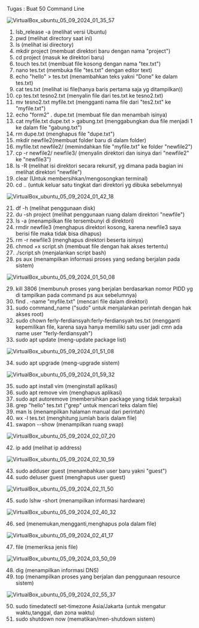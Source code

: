 Tugas : Buat 50 Command Line 


![VirtualBox_ubuntu_05_09_2024_01_35_57](https://github.com/user-attachments/assets/f98379d6-ade7-42dd-9fa9-fea01016807a)

1. lsb_release -a (melihat versi Ubuntu)
2. pwd (melihat directory saat ini)
3. ls (melihat isi directory)
4. mkdir project (membuat direktori baru dengan nama "project")
5. cd project (masuk ke direktori baru)
6. touch tes.txt (membuat file kosong dengan nama "tex.txt")
7. nano tes.txt (membuka file "tes.txt" dengan editor text)
8. echo "hello" > tes.txt (menambahkan teks yakni "Done" ke dalam tes.txt)
9. cat tes.txt (melihat isi file(hanya baris pertama saja yg ditampilkan))
10. cp tes.txt tesno2.txt (menyalin file dari tes.txt ke tesno2.txt)
11. mv tesno2.txt myfile.txt (mengganti nama file dari "tes2.txt" ke "myfile.txt")
12. echo "form2" . dupe.txt (membuat file dan menambah isinya)
13. cat myfile.txt dupe.txt > gabung.txt (menggabungkan dua file menjadi 1 ke dalam file "gabung.txt")
14. rm dupe.txt (menghapus file "dupe.txt")
15. mkdir newfile2(membuat folder baru di dalam folder)
16. myfile.txt newfile2/ (memindahkan file "myfile.txt" ke folder "newfile2")
17. cp -r newfile2/ newfile3/ (menyalin direktori dan isinya dari "newfile2" ke "newfile3")
18. ls -R (melihat isi direktori secara rekursif, yg dimana pada bagian ini melihat direktori "newfile")
19. clear (Untuk membersihkan/mengosongkan terminal)
20. cd .. (untuk keluar satu tingkat dari direktori yg dibuka sebelumnya)



![VirtualBox_ubuntu_05_09_2024_01_42_18](https://github.com/user-attachments/assets/b8f32f17-3eb6-4b34-99f5-30fca626c77d)

21. df -h (melihat penggunaan disk)
22. du -sh project (melihat penggunaan ruang dalam direktori "newfile")
23. ls -a (menampilkan file tersembunyi di direktori)
24. rmdir newfile3 (menghapus direktori kosong, karena newfile3 saya berisi file maka tidak bisa dihapus)
25. rm -r newfile3 (menghapus direktori beserta isinya)
26. chmod +x script.sh (membuat file dengan hak akses tertentu)
27. ./script.sh (menjalankan script bash)
28. ps aux (menampilkan informasi proses yang sedang berjalan pada sistem)



![VirtualBox_ubuntu_05_09_2024_01_50_08](https://github.com/user-attachments/assets/d96f4cc8-543d-49fb-ab8a-95db430ee4af)

29. kill 3806 (membunuh proses yang berjalan berdasarkan nomor PIDD yg di tampilkan pada command ps aux sebelumnya)
30. find . -name "myfile.txt" (mencari file dalam direktori)
31. sudo command_name ("sudo" untuk menjalankan perintah dengan hak akses root)
32. sudo chown ferly-ferdiansyah:ferly-ferdiansyah tes.txt (mengganti kepemilikan file, karena saya hanya memiliki satu user jadi cmn ada name user "ferly-ferdiansyah")
33. sudo apt update (meng-update package list)



![VirtualBox_ubuntu_05_09_2024_01_51_08](https://github.com/user-attachments/assets/dce12bb2-4d42-438c-858b-dbe1b9ee6899)

34. sudo apt upgrade (meng-upgrade sistem)



![VirtualBox_ubuntu_05_09_2024_01_59_32](https://github.com/user-attachments/assets/3e522760-a333-4e6a-badf-94f1c89024b3)

35. sudo apt install vim (menginstall aplikasi)
36. sudo apt remove vim (menghapus aplikasi)
37. sudo apt autoremove (membersihkan package yang tidak terpakai)
38. grep "hello" tes.txt ("grep" untuk mencari teks dalam file)
39. man ls (menampilkan halaman manual dari perintah)
40. wx -l tes.txt (menghitung jumlah baris dalam file)
41. swapon --show (menampilkan ruang swap)



![VirtualBox_ubuntu_05_09_2024_02_07_20](https://github.com/user-attachments/assets/bf24c4f7-983f-4748-95b6-45bb8c66714e)

42. ip add (melihat ip address)



![VirtualBox_ubuntu_05_09_2024_02_10_59](https://github.com/user-attachments/assets/59e6af17-ceb2-41e7-a51b-6b1d6449a9b0)

43. sudo adduser guest (menambahkan user baru yakni "guest")
44. sudo deluser guest (menghapus user guest)



![VirtualBox_ubuntu_05_09_2024_02_11_50](https://github.com/user-attachments/assets/42061837-1b89-4217-9180-d9256528ab1c)

45. sudo lshw -short (menampilkan informasi hardware)



![VirtualBox_ubuntu_05_09_2024_02_40_32](https://github.com/user-attachments/assets/0cd16610-47c8-47bd-86bf-dccb3f45955b)

46. sed (menemukan,mengganti,menghapus pola dalam file)



![VirtualBox_ubuntu_05_09_2024_02_41_17](https://github.com/user-attachments/assets/a83bd3b0-ae20-47f8-b763-c34da063ad1a)

47. file (memeriksa jenis file)



![VirtualBox_ubuntu_05_09_2024_03_50_09](https://github.com/user-attachments/assets/9d5116e1-7236-4b6c-8bd4-6b58d45c356c)

48. dig (menampilkan informasi DNS)
49. top (menampilkan proses yang berjalan dan penggunaan resource sistem)



![VirtualBox_ubuntu_05_09_2024_02_55_37](https://github.com/user-attachments/assets/031e9780-90f4-4809-9c60-2c4b9f964cf9)

50. sudo timedatectl set-timezone Asia/Jakarta (untuk mengatur waktu,tanggal, dan zona waktu)
51. sudo shutdown now (mematikan/men-shutdown sistem)
